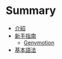 # Summary

* [介紹](book/README.md)
* [新手指南](book/guide.md)
   * [Genymotion](book/genymotion.md)
* [基本語法](book/basic.md)

